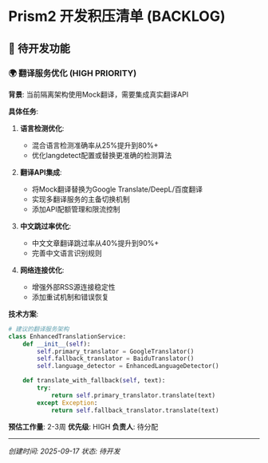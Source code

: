 # Prism2 开发积压清单 (BACKLOG)

## 🔄 待开发功能

### 🌍 翻译服务优化 (HIGH PRIORITY)

**背景**: 当前隔离架构使用Mock翻译，需要集成真实翻译API

**具体任务**:
1. **语言检测优化**:
   - 混合语言检测准确率从25%提升到80%+
   - 优化langdetect配置或替换更准确的检测算法

2. **翻译API集成**:
   - 将Mock翻译替换为Google Translate/DeepL/百度翻译
   - 实现多翻译服务的主备切换机制
   - 添加API配额管理和限流控制

3. **中文跳过率优化**:
   - 中文文章翻译跳过率从40%提升到90%+
   - 完善中文语言识别规则

4. **网络连接优化**:
   - 增强外部RSS源连接稳定性
   - 添加重试机制和错误恢复

**技术方案**:
```python
# 建议的翻译服务架构
class EnhancedTranslationService:
    def __init__(self):
        self.primary_translator = GoogleTranslator()
        self.fallback_translator = BaiduTranslator()
        self.language_detector = EnhancedLanguageDetector()

    def translate_with_fallback(self, text):
        try:
            return self.primary_translator.translate(text)
        except Exception:
            return self.fallback_translator.translate(text)
```

**预估工作量**: 2-3周
**优先级**: HIGH
**负责人**: 待分配

---

*创建时间: 2025-09-17*
*状态: 待开发*